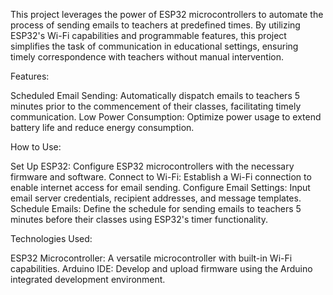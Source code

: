 This project leverages the power of ESP32 microcontrollers to automate the process of sending emails to teachers at predefined times. By utilizing ESP32's Wi-Fi capabilities and programmable features, this project simplifies the task of communication in educational settings, ensuring timely correspondence with teachers without manual intervention.

Features:

Scheduled Email Sending: Automatically dispatch emails to teachers 5 minutes prior to the commencement of their classes, facilitating timely communication.
Low Power Consumption: Optimize power usage to extend battery life and reduce energy consumption.

How to Use:

Set Up ESP32: Configure ESP32 microcontrollers with the necessary firmware and software.
Connect to Wi-Fi: Establish a Wi-Fi connection to enable internet access for email sending.
Configure Email Settings: Input email server credentials, recipient addresses, and message templates.
Schedule Emails: Define the schedule for sending emails to teachers 5 minutes before their classes using ESP32's timer functionality.

Technologies Used:

ESP32 Microcontroller: A versatile microcontroller with built-in Wi-Fi capabilities.
Arduino IDE: Develop and upload firmware using the Arduino integrated development environment.

